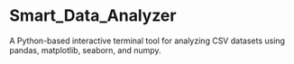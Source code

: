 # Smart_Data_Analyzer
 A Python-based interactive terminal tool for analyzing CSV datasets using pandas, matplotlib, seaborn, and numpy.
